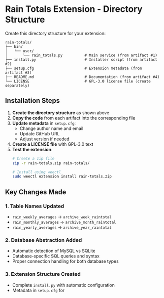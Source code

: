 # Rain Totals Extension - Directory Structure

Create this directory structure for your extension:

```
rain-totals/
├── bin/
│   └── user/
│       └── rain_totals.py          # Main service (from artifact #1)
├── install.py                      # Installer script (from artifact #2)  
├── setup.cfg                       # Extension metadata (from artifact #3)
├── README.md                       # Documentation (from artifact #4)
└── LICENSE                         # GPL-3.0 license file (create separately)
```

## Installation Steps

1. **Create the directory structure** as shown above
2. **Copy the code** from each artifact into the corresponding file
3. **Update metadata** in `setup.cfg`:
   - Change author name and email
   - Update GitHub URL  
   - Adjust version if needed
4. **Create a LICENSE file** with GPL-3.0 text
5. **Test the extension**:
   ```bash
   # Create a zip file
   zip -r rain-totals.zip rain-totals/
   
   # Install using weectl
   sudo weectl extension install rain-totals.zip
   ```

## Key Changes Made

### 1. Table Names Updated
- `rain_weekly_averages` → `archive_week_raintotal`
- `rain_monthly_averages` → `archive_month_raintotal` 
- `rain_yearly_averages` → `archive_year_raintotal`

### 2. Database Abstraction Added
- Automatic detection of MySQL vs SQLite
- Database-specific SQL queries and syntax
- Proper connection handling for both database types

### 3. Extension Structure Created  
- Complete `install.py` with automatic configuration
- Metadata in `setup.cfg` for